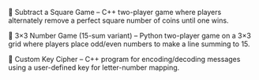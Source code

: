 🎯 Subtract a Square Game – C++ two-player game where players alternately remove a perfect square number of coins until one wins.

🔢 3×3 Number Game (15-sum variant) – Python two-player game on a 3×3 grid where players place odd/even numbers to make a line summing to 15.

🔐 Custom Key Cipher – C++ program for encoding/decoding messages using a user-defined key for letter-number mapping.
